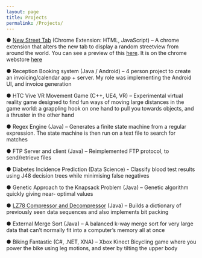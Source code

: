 ```yaml
---
layout: page
title: Projects
permalink: /Projects/
---
```


● [New Street Tab](https://github.com/bmhansen/NewStreetTab) (Chrome Extension: HTML, JavaScript) – A chrome extension that alters the new tab to display a random streetview from around the world. You can see a preview of this [here](/newStreetTab.html). It is on the chrome webstore [here](https://chrome.google.com/webstore/detail/new-street-tab/kacggbfglepmgodfdgeedidegbbgjeck)


● Reception Booking system (Java / Android) – 4 person project to create an invoicing/calendar app + server. My role was implementing the Android UI, and invoice generation


● HTC Vive VR Movement Game (C++, UE4, VR) – Experimental virtual reality game designed to find fun ways of moving large distances in the game world: a grappling hook on one hand to pull you towards objects, and a thruster in the other hand


● Regex Engine (Java) – Generates a finite state machine from a regular expression. The state machine is then run on a text file to search for matches


● FTP Server and client (Java) – Reimplemented FTP protocol, to send/retrieve files


● Diabetes Incidence Prediction (Data Science) - Classify blood test results using J48 decision trees
while minimising false negatives


● Genetic Approach to the Knapsack Problem (Java) – Genetic algorithm quickly giving near- optimal values


● [LZ78 Compressor and Decompressor](https://github.com/bmhansen/LZ78-Compressor) (Java) – Builds a dictionary of previously seen data sequences and also implements bit packing


● External Merge Sort (Java) – A balanced k-way merge sort for very large data that can’t normally fit into a computer’s memory all at once


● Biking Fantastic (C#, .NET, XNA) – Xbox Kinect Bicycling game where you power the bike using leg motions, and steer by tilting the upper body